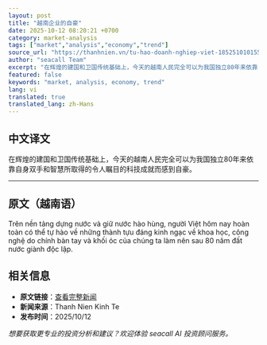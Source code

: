 ```yaml
---
layout: post
title: "越南企业的自豪"
date: 2025-10-12 08:20:21 +0700
category: market-analysis
tags: ["market","analysis","economy","trend"]
source_url: "https://thanhnien.vn/tu-hao-doanh-nghiep-viet-185251010155542118.htm"
author: "seacall Team"
excerpt: "在辉煌的建国和卫国传统基础上，今天的越南人民完全可以为我国独立80年来依靠自身双手和智慧所取得的令人瞩目的科技成就而感到自豪。..."
featured: false
keywords: "market, analysis, economy, trend"
lang: vi
translated: true
translated_lang: zh-Hans
---
```


## 中文译文

在辉煌的建国和卫国传统基础上，今天的越南人民完全可以为我国独立80年来依靠自身双手和智慧所取得的令人瞩目的科技成就而感到自豪。

---

## 原文（越南语）

Tr&ecirc;n nền tảng dựng nước v&agrave; giữ nước h&agrave;o h&ugrave;ng, người Việt h&ocirc;m nay ho&agrave;n to&agrave;n c&oacute; thể tự h&agrave;o về những th&agrave;nh tựu đ&aacute;ng kinh ngạc về khoa học, c&ocirc;ng nghệ do ch&iacute;nh b&agrave;n tay v&agrave; khối &oacute;c của ch&uacute;ng ta l&agrave;m n&ecirc;n sau 80 năm đất nước gi&agrave;nh độc lập.

## 相关信息

- **原文链接**：[查看完整新闻](https://thanhnien.vn/tu-hao-doanh-nghiep-viet-185251010155542118.htm)
- **新闻来源**：Thanh Nien Kinh Te
- **发布时间**：2025/10/12

*想要获取更专业的投资分析和建议？欢迎体验 seacall AI 投资顾问服务。*